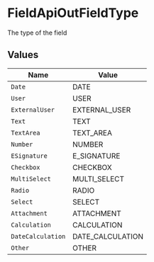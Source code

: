 # FieldApiOutFieldType

The type of the field


## Values

| Name              | Value             |
| ----------------- | ----------------- |
| `Date`            | DATE              |
| `User`            | USER              |
| `ExternalUser`    | EXTERNAL_USER     |
| `Text`            | TEXT              |
| `TextArea`        | TEXT_AREA         |
| `Number`          | NUMBER            |
| `ESignature`      | E_SIGNATURE       |
| `Checkbox`        | CHECKBOX          |
| `MultiSelect`     | MULTI_SELECT      |
| `Radio`           | RADIO             |
| `Select`          | SELECT            |
| `Attachment`      | ATTACHMENT        |
| `Calculation`     | CALCULATION       |
| `DateCalculation` | DATE_CALCULATION  |
| `Other`           | OTHER             |